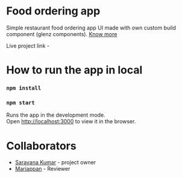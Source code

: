 # Food ordering app

Simple restaurant food ordering app UI made with own custom build component (glenz components). [Know more](https://github.com/ACGCET/glenz-components)

Live project link - []()

# How to run the app in local

### `npm install`

### `npm start`

Runs the app in the development mode.\
Open [http://localhost:3000](http://localhost:3000) to view it in the browser.

# Collaborators

- [Saravana Kumar](https://github.com/Saravanakumarke) - project owner
- [Mariappan](https://github.com/Marigameo/) - Reviewer
